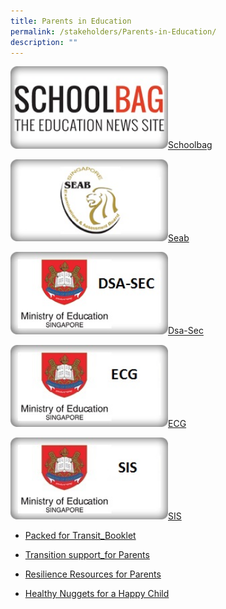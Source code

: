 ```yaml
---
title: Parents in Education
permalink: /stakeholders/Parents-in-Education/
description: ""
---
```

<img style="width:50%;height:50%" src="/images/Stakeholders/Parents%20in%20Education/SchoolBag.jpg">[Schoolbag](https://www.schoolbag.sg/)

<img style="width:50%;height:50%" src="/images/Stakeholders/Parents%20in%20Education/SEAB.jpg">[Seab](https://www.seab.gov.sg/home)

<img style="width:50%;height:50%" src="/images/Stakeholders/Parents%20in%20Education/DSA.jpg">[Dsa-Sec](https://www.moe.gov.sg/secondary/dsa)

<img style="width:50%;height:50%" src="/images/Stakeholders/Parents%20in%20Education/ECG.jpg">[ECG](https://www.moe.gov.sg/page%20not%20found?item=%2fprogrammes%2feducation-and-career-guidance%2f&user=extranet%5cAnonymous&site=moe-website)

<img style="width:50%;height:50%" src="/images/Stakeholders/Parents%20in%20Education/SIS.jpg">[SIS](https://www.moe.gov.sg/schoolfinder/?journey=Secondary%20school)


* [Packed for Transit_Booklet](/files/Parents%20in%20Education/Packed%20for%20Transit_Booklet.pdf)

* [Transition support_for Parents](/files/Parents%20in%20Education/Transition%20support_for%20Parents.pdf)

* [Resilience Resources for Parents](/files/Parents%20in%20Education/Resilience_Resources%20for%20Parents.pdf)

* [Healthy Nuggets for a Happy Child](/files/Parents%20in%20Education/Rivervale_SelfHelpKit_View%20(1).pdf)
